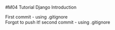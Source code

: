 #M04 Tutorial Django Introduction

First commit - using .gitignore  
     Forgot to push it!
second commit - using .gitignore
